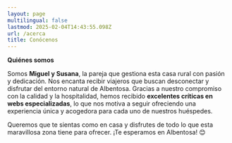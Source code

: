 ```yaml
---
layout: page
multilingual: false
lastmod: 2025-02-04T14:43:55.098Z
url: /acerca
title: Conócenos
---
```


**Quiénes somos**

Somos **Miguel y Susana**, la pareja que gestiona esta casa rural con pasión y dedicación. Nos encanta recibir viajeros que buscan desconectar y disfrutar del entorno natural de Albentosa. Gracias a nuestro compromiso con la calidad y la hospitalidad, hemos recibido **excelentes críticas en webs especializadas**, lo que nos motiva a seguir ofreciendo una experiencia única y acogedora para cada uno de nuestros huéspedes.

Queremos que te sientas como en casa y disfrutes de todo lo que esta maravillosa zona tiene para ofrecer. ¡Te esperamos en Albentosa! 😊
